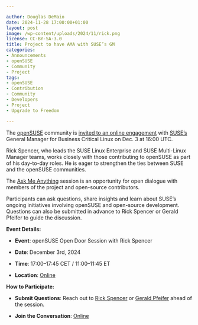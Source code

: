 ```yaml
---

author: Douglas DeMaio
date: 2024-11-28 17:00:00+01:00
layout: post
image: /wp-content/uploads/2024/11/rick.png
license: CC-BY-SA-3.0
title: Project to have AMA with SUSE’s GM
categories:
- Announcements
- openSUSE
- Community
- Project
tags:
- openSUSE
- Contribution
- Community
- Developers
- Project
- Upgrade to Freedom

---
```


The [openSUSE](https://www.opensuse.org/) community is [invited to an online engagement](https://lists.opensuse.org/archives/list/project@lists.opensuse.org/thread/5OCTZCVH7QV5T4AZ3L2UHZH5VQHTHWTS/) with [SUSE’s](https://www.suse.com/) General Manager for Business Critical Linux on Dec. 3 at 16:00 UTC.

Rick Spencer, who leads the SUSE Linux Enterprise and SUSE Multi-Linux Manager teams, works closely with those contributing to openSUSE as part of his day-to-day roles. He is eager to strengthen the ties between SUSE and the openSUSE communities.

The [Ask Me Anything](https://calendar.opensuse.org/teams/board/events/opensuse-open-door-with-rick-spencer) session is an opportunity for open dialogue with members of the project and open-source contributors.

Participants can ask questions, share insights and learn about SUSE’s ongoing initiatives involving openSUSE and open-source development. Questions can also be submitted in advance to Rick Spencer or Gerald Pfeifer to guide the discussion.

**Event Details:**

- **Event**: openSUSE Open Door Session with Rick Spencer

- **Date**: December 3rd, 2024

- **Time**: 17:00–17:45 CET / 11:00–11:45 ET

- **Location**: [Online](https://meet.google.com/ges-vbdj-pya)

**How to Participate:**

- **Submit Questions**: Reach out to [Rick Spencer](mailto:rick.spencer@suse.com) or [Gerald Pfeifer](mailto:gp@suse.com) ahead of the session.

- **Join the Conversation**: [Online](https://meet.google.com/ges-vbdj-pya)



<meta name="openSUSE, Open Source, development, community, Linux, Project Upgrade to Freedom campaign" content="HTML,CSS,XML,JavaScript">

